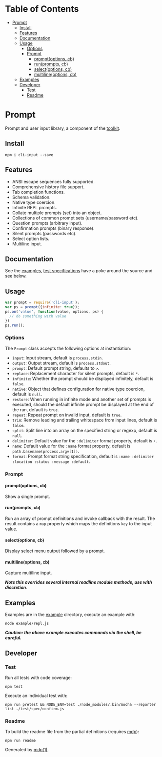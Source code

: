 Table of Contents
=================

* [Prompt](#prompt)
  * [Install](#install)
  * [Features](#features)
  * [Documentation](#documentation)
  * [Usage](#usage)
    * [Options](#options)
    * [Prompt](#prompt-1)
      * [prompt(options, cb)](#promptoptions-cb)
      * [run(prompts, cb)](#runprompts-cb)
      * [select(options, cb)](#selectoptions-cb)
      * [multiline(options, cb)](#multilineoptions-cb)
  * [Examples](#examples)
  * [Developer](#developer)
    * [Test](#test)
    * [Readme](#readme)

Prompt
======

Prompt and user input library, a component of the [toolkit](https://github.com/freeformsystems/cli-toolkit).

## Install

```
npm i cli-input --save
```

## Features

* ANSI escape sequences fully supported.
* Comprehensive history file support.
* Tab completion functions.
* Schema validation.
* Native type coercion.
* Infinite REPL prompts.
* Collate multiple prompts (set) into an object.
* Collections of common prompt sets (username/password etc).
* Question prompts (arbitrary input).
* Confirmation prompts (binary response).
* Silent prompts (passwords etc).
* Select option lists.
* Multiline input.

## Documentation

See the [examples](https://github.com/freeformsystems/cli-input/blob/master/example), [test specifications](https://github.com/freeformsystems/cli-input/blob/master/test/spec) have a poke around the source and see below.

## Usage

```javascript
var prompt = require('cli-input');
var ps = prompt({infinite: true});
ps.on('value', function(value, options, ps) {
  // do something with value
})
ps.run();
```

### Options

The `Prompt` class accepts the following options at instantiation:

* `input`: Input stream, default is `process.stdin`.
* `output`: Output stream, default is `process.stdout`.
* `prompt`: Default prompt string, defaults to `>`.
* `replace`: Replacement character for silent prompts, default is `*`.
* `infinite`: Whether the prompt should be displayed infinitely, default is `false`.
* `native`: Object that defines configuration for native type coercion, default is `null`.
* `restore`: When running in infinite mode and another set of prompts is executed, should the default infinite prompt be displayed at the end of the run, default is `true`.
* `repeat`: Repeat prompt on invalid input, default is `true`.
* `trim`: Remove leading and trailing whitespace from input lines, default is `false`.
* `split`: Split line into an array on the specified string or regexp, default is `null`.
* `delimiter`: Default value for the `:delimiter` format property, default is `⚡`.
* `name`: Default value for the `:name` format property, default is `path.basename(process.argv[1])`.
* `format`: Prompt format string specification, default is `:name :delimiter :location :status :message :default`.

### Prompt

#### prompt(options, cb)

Show a single prompt.

#### run(prompts, cb)

Run an array of prompt definitions and invoke callback with the result. The result contains a `map` property which maps the definitions `key` to the input value.

#### select(options, cb)

Display select menu output followed by a prompt.

#### multiline(options, cb)

Capture multiline input.

***Note this overrides several internal readline module methods, use with discretion***.

## Examples

Examples are in the [example](https://github.com/freeformsystems/cli-input/blob/master/example) directory, execute an example with:

```
node example/repl.js
```

***Caution: the above example executes commands via the shell, be careful.***

## Developer

### Test

Run all tests with code coverage:

```
npm test
```

Execute an individual test with:

```
npm run pretest && NODE_ENV=test ./node_modules/.bin/mocha --reporter list ./test/spec/confirm.js
```

### Readme

To build the readme file from the partial definitions (requires [mdp](https://github.com/freeformsystems/mdp)):

```
npm run readme
```

Generated by [mdp(1)](https://github.com/freeformsystems/mdp).

[toolkit]: https://github.com/freeformsystems/cli-toolkit
[mdp]: https://github.com/freeformsystems/mdp
